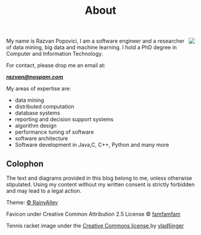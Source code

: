 ﻿---
layout: page
title: About
permalink: /about/
icon: octicon-heart
published: true
isNavItem: true
---

<img src="{{'/static/img/razvan.jpg' | prepend: site.baseurl | prepend: site.url }}" style="float:right">
My name is Razvan Popovici, I am a software engineer and a researcher of data mining, big data and machine learning. 
I hold a PhD degree in Computer and Information Technology.


For contact, please drop me an email at: <div id="mail" style="font-weight:bold; font-style:italic">razvan@nospam.com</div></a>
<script>document.getElementById("mail").innerHTML = "razvnpp"+String.fromCharCode(64)+"gmai"+"l.com";</script>

My areas of expertise are:
* data mining
* distributed computation
* database systems
* reporting and decision support systems
* algorithm design
* performance tuning of software
* software architecture
* Software development in Java,C, C++, Python and many more


<h2>Colophon</h2>

The text and diagrams provided in this blog belong to me, unless otherwise stipulated. Using my content without my written consent is strictly forbidden and may lead to a legal action.

Theme:  <a href="http://blog.rainyalley.com/"><span class="word-keep">&copy; RainyAlley </span></a>

Favicon under Creative Common Attribution 2.5 License &copy; <A href="http://www.famfamfam.com">famfamfam</a>

Tennis racket image under the <a href="http://creativecommons.org/licenses/by-sa/3.0/">Creative Commons license </a> 
 by <a href="https://en.wikipedia.org/wiki/User:Vladsinger">vlad§inger</a>

